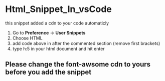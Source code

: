# Html_Snippet_In_vsCode
  this snippet added a cdn to your code automaticly  
  1. Go to **Preference** -> **User Snippets** 
  2.  Choose HTML 
  3.  add code above in after the commented section (remove first brackets)
  4.  type h:5 in your html document and hit enter
  
  
 ## Please change the font-awsome cdn to yours before you add the snippet  
